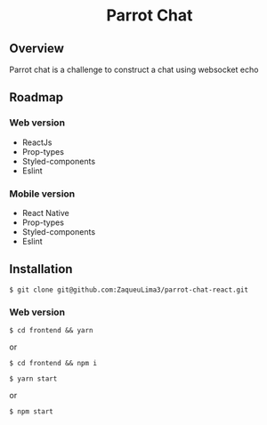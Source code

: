 <h1 align="center">Parrot Chat</h1>

## Overview

Parrot chat is a challenge to construct a chat using websocket echo

## Roadmap

### Web version

- ReactJs
- Prop-types
- Styled-components
- Eslint

### Mobile version

- React Native
- Prop-types
- Styled-components
- Eslint

## Installation

```
$ git clone git@github.com:ZaqueuLima3/parrot-chat-react.git
```

### Web version

```
$ cd frontend && yarn
```

or

```
$ cd frontend && npm i
```

```
$ yarn start
```

or

```
$ npm start
```
